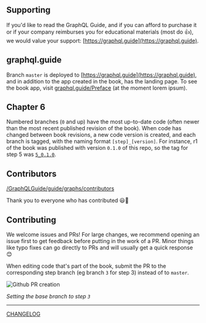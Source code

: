 ## Supporting 

If you'd like to read the GraphQL Guide, and if you can afford to purchase it or if your company reimburses you for educational materials (most do 👍), we would value your support: [https://graphql.guide](https://graphql.guide).

## graphql.guide

Branch `master` is deployed to [https://graphql.guide](https://graphql.guide), and in addition to the app created in the book, has the landing page. To see the book app, visit [graphql.guide/Preface](https://graphql.guide/Preface) (at the moment lorem ipsum).

## Chapter 6

Numbered branches (`0` and up) have the most up-to-date code (often newer than the most recent published revision of the book). When code has changed between book revisions, a new code version is created, and each branch is tagged, with the naming format `[step]_[version]`. For instance, r1 of the book was published with version `0.1.0` of this repo, so the tag for step 5 was [`5_0.1.0`](https://github.com/GraphQLGuide/guide/releases/tag/5_0.1.0).

## Contributors

[/GraphQLGuide/guide/graphs/contributors](https://github.com/GraphQLGuide/guide/graphs/contributors)

Thank you to everyone who has contributed 😃🙌

## Contributing

We welcome issues and PRs! For large changes, we recommend opening an issue first to get feedback before putting in the work of a PR. Minor things like typo fixes can go directly to PRs and will usually get a quick response 😊

When editing code that's part of the book, submit the PR to the corresponding step branch (eg branch `3` for step 3) instead of to `master`.

![Github PR creation](https://res.cloudinary.com/graphql/pr-base.png)



*Setting the base branch to step `3`*

---

[CHANGELOG](https://github.com/GraphQLGuide/guide/blob/master/CHANGELOG.md)
